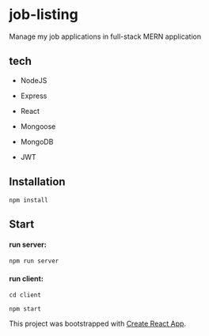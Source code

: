 # job-listing

Manage my job applications in full-stack MERN application

## tech

- NodeJS

- Express

- React

- Mongoose

- MongoDB

- JWT

## Installation

```
npm install
```

## Start

#### run server:

```
npm run server
```

#### run client:

```
cd client
```

```
npm start
```

This project was bootstrapped with [Create React App](https://github.com/facebook/create-react-app).
